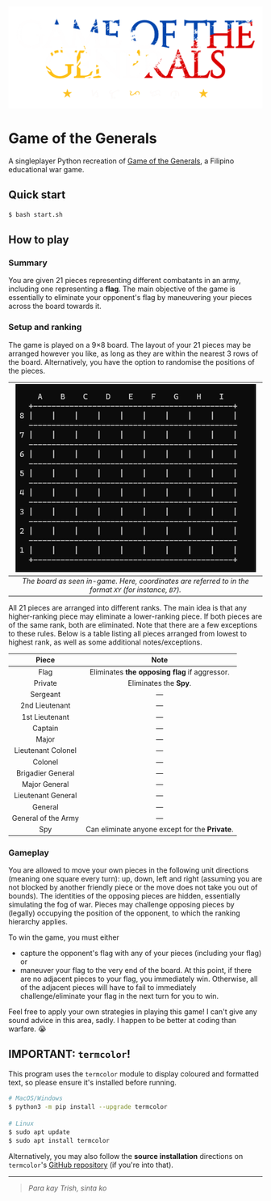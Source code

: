 ![](resources/logo.png)

# Game of the Generals
A singleplayer Python recreation of [Game of the Generals](https://en.wikipedia.org/wiki/Game_of_the_Generals), a Filipino educational war game.

## Quick start

```bash
$ bash start.sh
```

## How to play

### Summary
You are given 21 pieces representing different combatants in an army, including one representing a **flag**. The main objective of the game is essentially to eliminate your opponent's flag by maneuvering your pieces across the board towards it.

### Setup and ranking

The game is played on a 9×8 board. The layout of your 21 pieces may be arranged however you like, as long as they are within the nearest 3 rows of the board. Alternatively, you have the option to randomise the positions of the pieces.

|![](resources/board.png)                                                                               |
|:-----------------------------------------------------------------------------------------------------:|
|*The board as seen in-game. Here, coordinates are referred to in the format `XY` (for instance, `B7`).*|

All 21 pieces are arranged into different ranks. The main idea is that any higher-ranking piece may eliminate a lower-ranking piece. If both pieces are of the same rank, both are eliminated. Note that there are a few exceptions to these rules. Below is a table listing all pieces arranged from lowest to highest rank, as well as some additional notes/exceptions.

|Piece              |Note                                            |
|:-----------------:|:----------------------------------------------:|
|Flag               |Eliminates **the opposing flag** if aggressor.  |
|Private            |Eliminates the **Spy**.                         |
|Sergeant           |—                                               |
|2nd Lieutenant     |—                                               |
|1st Lieutenant     |—                                               |
|Captain            |—                                               |
|Major              |—                                               |
|Lieutenant Colonel |—                                               |
|Colonel            |—                                               |
|Brigadier General  |—                                               |
|Major General      |—                                               |
|Lieutenant General |—                                               |
|General            |—                                               |
|General of the Army|—                                               |
|Spy                |Can eliminate anyone except for the **Private**.|

### Gameplay

You are allowed to move your own pieces in the following unit directions (meaning one square every turn): up, down, left and right (assuming you are not blocked by another friendly piece or the move does not take you out of bounds). The identities of the opposing pieces are hidden, essentially simulating the fog of war. Pieces may challenge opposing pieces by (legally) occupying the position of the opponent, to which the ranking hierarchy applies.

To win the game, you must either
- capture the opponent's flag with any of your pieces (including your flag) or
- maneuver your flag to the very end of the board. At this point, if there are no adjacent pieces to your flag, you immediately win. Otherwise, all of the adjacent pieces will have to fail to immediately challenge/eliminate your flag in the next turn for you to win.

Feel free to apply your own strategies in playing this game! I can't give any sound advice in this area, sadly. I happen to be better at coding than warfare. 😭

## IMPORTANT: `termcolor`!

This program uses the `termcolor` module to display coloured and formatted text, so please ensure it's installed before running.

```bash
# MacOS/Windows
$ python3 -m pip install --upgrade termcolor

# Linux
$ sudo apt update
$ sudo apt install termcolor
```

Alternatively, you may also follow the **source installation** directions on `termcolor`'s [GitHub repository](https://github.com/termcolor/termcolor) (if you're into that).

---

> *Para kay Trish, sinta ko*
